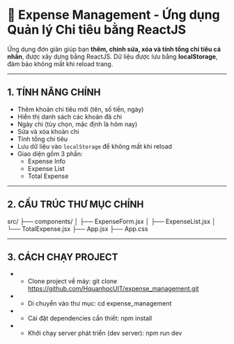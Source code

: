 # 💸 Expense Management - Ứng dụng Quản lý Chi tiêu bằng ReactJS

Ứng dụng đơn giản giúp bạn **thêm, chỉnh sửa, xóa và tính tổng chi tiêu cá nhân**, được xây dựng bằng ReactJS. Dữ liệu được lưu bằng **localStorage**, đảm bảo không mất khi reload trang.

---

## 1. TÍNH NĂNG CHÍNH

- Thêm khoản chi tiêu mới (tên, số tiền, ngày)
- Hiển thị danh sách các khoản đã chi
- Ngày chi (tùy chọn, mặc định là hôm nay)
- Sửa và xóa khoản chi
- Tính tổng chi tiêu
- Lưu dữ liệu vào `localStorage` để không mất khi reload
- Giao diện gồm 3 phần:
   + Expense Info
   + Expense List
   + Total Expense

---

## 2. CẤU TRÚC THƯ MỤC CHÍNH

src/
├── components/
│ ├── ExpenseForm.jsx
│ ├── ExpenseList.jsx
│ └── TotalExpense.jsx
├── App.jsx
├── App.css


---

## 3. CÁCH CHẠY PROJECT

* - Clone project về máy:
git clone https://github.com/HquanhocUIT/expense_management.git

* - Di chuyển vào thư mục:
cd expense_management

* - Cài đặt dependencies cần thiết:
npm install

* - Khởi chạy server phát triển (dev server):
npm run dev
